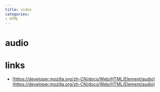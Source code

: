 ```yaml
---
title: video
categories: 
- HTML
---
```


# audio


# links
- [https://developer.mozilla.org/zh-CN/docs/Web/HTML/Element/audio](https://developer.mozilla.org/zh-CN/docs/Web/HTML/Element/audio)